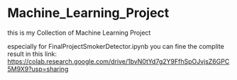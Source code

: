 # Machine_Learning_Project
this is my Collection of Machine Learning Project

especially for FinalProjectSmokerDetector.ipynb you can fine the complite result in this link: 
https://colab.research.google.com/drive/1bvN0tYd7g2Y9FfhSpOJvjsZ6GPC5M9X9?usp=sharing 
